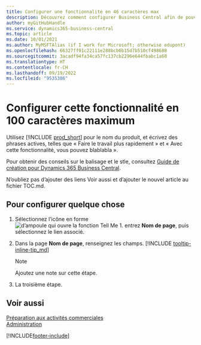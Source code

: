```yaml
---
title: Configurer une fonctionnalité en 46 caractères max
description: Découvrez comment configurer Business Central afin de pouvoir faire ce que vous voulez (la longueur maximale est de 160 caractères, ce qui fait cette longueur).
author: myGitHubHandle
ms.service: dynamics365-business-central
ms.topic: article
ms.date: 10/01/2021
ms.author: MyMSFTAlias (if I work for Microsoft; otherwise edupont)
ms.openlocfilehash: 66327ff91c22111e288bcb6b15d7b510cf498688
ms.sourcegitcommit: 3acadf94fa34ca57fc137cb2296e644fbabc1a60
ms.translationtype: HT
ms.contentlocale: fr-CH
ms.lasthandoff: 09/19/2022
ms.locfileid: "9535386"
---
```

# <a name="set-up-this-feature-in-max-100-characters"></a>Configurer cette fonctionnalité en 100 caractères maximum

Utilisez [!INCLUDE [prod_short](includes/prod_short.md)] pour le nom du produit, et écrivez des phrases actives, telles que « Faire le travail plus rapidement » et « Avec cette fonctionnalité, vous pouvez blablabla ».  

Pour obtenir des conseils sur le balisage et le stle, consultez [Guide de création pour Dynamics 365 Business Central](https://learn.microsoft.com/dynamics365/business-central/dev-itpro/help/writing-guide).  

N’oubliez pas d’ajouter des liens Voir aussi et d’ajouter le nouvel article au fichier TOC.md.  

## <a name="to-set-up-something"></a>Pour configurer quelque chose

1. Sélectionnez l’icône en forme ![d’ampoule qui ouvre la fonction Tell Me 1.](media/ui-search/search_small.png "Dites-moi ce que vous voulez faire") entrez **Nom de page**, puis sélectionnez le lien associé.
2. Dans la page **Nom de page**, renseignez les champs. [!INCLUDE [tooltip-inline-tip_md](includes/tooltip-inline-tip_md.md)]

    > [!NOTE]
    > Ajoutez une note sur cette étape.
3. La troisième étape.

## <a name="see-also"></a>Voir aussi

[Préparation aux activités commerciales](ui-get-ready-business.md)  
[Administration](admin-setup-and-administration.md)  

[!INCLUDE[footer-include](includes/footer-banner.md)]
